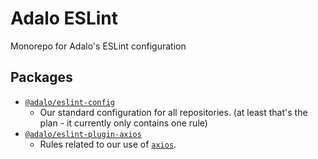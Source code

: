# Adalo ESLint

Monorepo for Adalo's ESLint configuration

## Packages

- [`@adalo/eslint-config`](./packages/eslint-config)
  - Our standard configuration for all repositories. (at least that's the plan - it currently only contains one rule)
- [`@adalo/eslint-plugin-axios`](./packages/eslint-plugin-axios)
  - Rules related to our use of [`axios`](https://github.com/axios/axios).

